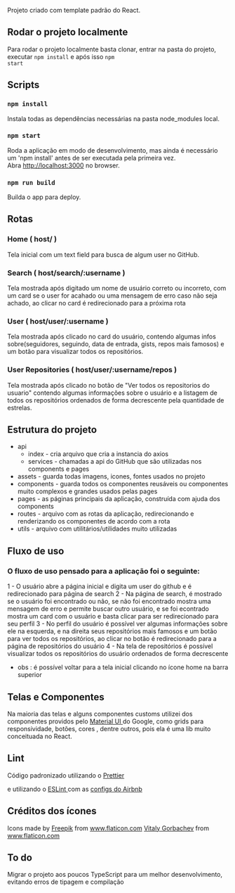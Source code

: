 Projeto criado com template padrão do React.<br>

## Rodar o projeto localmente
Para rodar o projeto localmente basta clonar, entrar na pasta do projeto, executar <code>npm install</code> e após isso <code>npm start</code>

## Scripts

### `npm install`

Instala todas as dependências necessárias na pasta node_modules local.

### `npm start`

Roda a aplicação em modo de desenvolvimento, mas ainda é necessário um 'npm install' antes de ser executada pela primeira vez.<br />
Abra [http://localhost:3000](http://localhost:3000) no browser.

### `npm run build`

Builda o app para deploy.<br />

## Rotas

### Home ( host/ )

Tela inicial com um text field para busca de algum user no GitHub.

### Search ( host/search/:username )

Tela mostrada após digitado um nome de usuário correto ou incorreto, com um card se o user for acahado ou uma mensagem de erro caso não seja achado, ao clicar no card é redirecionado para a próxima rota


### User ( host/user/:username )

Tela mostrada após clicado no card do usuário, contendo algumas infos sobre(seguidores, seguindo, data de entrada, gists, repos mais famosos) e um botão para visualizar todos os repositórios.

### User Repositories ( host/user/:username/repos )

Tela mostrada após clicado no botão de "Ver todos os repositorios do usuario" contendo algumas informações sobre o usuário e a listagem de todos os repositórios ordenados de forma decrescente pela quantidade de estrelas.

## Estrutura do projeto
*   api 
    *   index - cria arquivo que cria a instancia do axios
    *   services - chamadas a api do GitHub que são utilizadas nos components e pages
*   assets - guarda todas imagens, icones, fontes usados no projeto
*   components - guarda todos os componentes reusáveis ou componentes muito complexos e grandes usados pelas pages
*   pages - as páginas principais da aplicação, construída com ajuda dos components
*   routes - arquivo com as rotas da aplicação, redirecionando e renderizando os componentes de acordo com a rota
*   utils - arquivo com utilitários/utilidades muito utilizadas

## Fluxo de uso 

### O fluxo de uso pensado para a aplicação foi o seguinte:

1  -  O usuário abre a página inicial e digita um user do github e é redirecionado para página de search
2  -  Na página de search, é mostrado se o usuário foi encontrado ou não, se não foi encontrado mostra uma mensagem de erro e permite buscar outro usuário, e se foi econtrado mostra um card com o usuário e basta clicar para ser redirecionado para seu perfil
3  -  No perfil do usuário é possível ver algumas informações sobre ele na esquerda, e na direita seus repositórios mais famosos e um botão para ver todos os repositórios, ao clicar no botão é redirecionado para a página de repositórios do usuário
4  -  Na tela de repositórios é possível visualizar todos os repositórios do usuário ordenados de forma decrescente

*  obs : é possível voltar para a tela inicial clicando no ícone home na barra superior

## Telas e Componentes
<p>Na maioria das telas e alguns componentes customs utilizei dos componentes providos pelo <a href="https://material-ui.com/pt/"> Material UI </a> do Google, como grids para responsividade, botões, cores , dentre outros, pois ela é uma lib muito conceituada no React.
</p>

## Lint
<p>Código padronizado utilizando o <a href="https://prettier.io/docs/en/configuration.html"> Prettier </a> 
</p>
<p>e utilizando o <a href="https://eslint.org/"> ESLint </a>  com as  <a href="https://github.com/airbnb/javascript/tree/master/packages/eslint-config-airbnb">configs do Airbnb</a> 
</p>

## Créditos dos ícones
<div>
    Icons made by 
    <a href="https://www.flaticon.com/authors/freepik" title="Freepik">Freepik</a> from <a href="https://www.flaticon.com/" title="Flaticon">www.flaticon.com</a>
    <a href="https://www.flaticon.com/authors/vitaly-gorbachev" title="Vitaly Gorbachev">Vitaly Gorbachev</a> from <a href="https://www.flaticon.com/" title="Flaticon"> www.flaticon.com</a>
</div>

## To do
Migrar o projeto aos poucos TypeScript para um melhor desenvolvimento, evitando erros de tipagem e compilação
